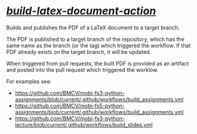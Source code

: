 # *[build-latex-document-action](https://github.com/kostrykin/build-latex-document-action)*

Builds and publishes the PDF of a LaTeX document to a target branch.

The PDF is published to a target branch of the repository, which has the same name as the branch (or the tag) which triggered the workflow. If that PDF already exists on the target branch, it will be updated.

When triggered from pull requests, the built PDF is provided as an artifact and posted into the pull request which triggered the worklow.

For examples see:
- <https://github.com/BMCV/mobi-fs3-python-assignments/blob/current/.github/workflows/build_assignments.yml>
- <https://github.com/BMCV/mobi-fs5-python-assignments/blob/current/.github/workflows/build_assignments.yml>
- <https://github.com/BMCV/mobi-fs3-python-lecture/blob/current/.github/workflows/build_slides.yml>
